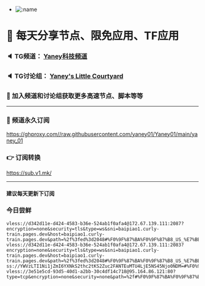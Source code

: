 +   ![:name](https://count.getloli.com/get/@yaney01?theme=gelbooru-h)

# 🚀 每天分享节点、限免应用、TF应用
### 🔈 TG频道： [Yaney科技频道](https://t.me/yaney_01) 
### 🔈 TG讨论组： [Yaney's Little Courtyard](https://t.me/+caB8IkK7JvMzM2I1)
### 🔔 加入频道和讨论组获取更多高速节点、脚本等等  
***
### 🔗  频道永久订阅
   https://ghproxy.com//raw.githubusercontent.com/yaney01/Yaney01/main/yaney_01
### 👉  订阅转换
   https://sub.v1.mk/
***
#### 建议每天更新下订阅

### 今日尝鲜

```
vless://d342d11e-d424-4583-b36e-524ab1f0afa4@172.67.139.111:2087?encryption=none&security=tls&type=ws&sni=baipiao1.curly-train.pages.dev&host=baipiao1.curly-train.pages.dev&path=%2f%3fed%3d2048#%F0%9F%87%BA%F0%9F%87%B8_US_%E7%BE%8E%E5%9B%BD_1
vless://d342d11e-d424-4583-b36e-524ab1f0afa4@172.67.139.111:2083?encryption=none&security=tls&type=ws&sni=baipiao1.curly-train.pages.dev&host=baipiao1.curly-train.pages.dev&path=%2f%3fed%3d2048#%F0%9F%87%BA%F0%9F%87%B8_US_%E7%BE%8E%E5%9B%BD_2
ss://YWVzLTI1Ni1jZmI6YXNkS2thc2tKS2Zuc2FANTEuMTU4LjE5NS45Njo0NDM=#%F0%9F%87%AB%F0%9F%87%B7_FR_%E6%B3%95%E5%9B%BD_3
vless://3e51e5cd-93d5-40d1-a2bb-30c4df14c718@95.164.86.121:80?type=tcp&encryption=none&security=none&path=%2f#%F0%9F%87%BA%F0%9F%87%B8_US_%E7%BE%8E%E5%9B%BD_4

